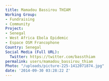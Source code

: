 ```yaml
---
title: Mamadou Bassirou THIAM
Working Group:
- Fundraising
- Community
Project:
- Senegal
- West Africa Ebola Epidemic
- Espace OSM Francophone
Country: Senegal
Social Media (Full URL):
  Twitter: https://twitter.com/bassthiam
permalink: users/mamadou_bassirou_thiam
Photo: "/uploads/picture-225-1412071874.jpg"
date: '2014-09-30 03:28:22 Z'
---
```


